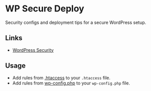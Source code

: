 # WP Secure Deploy

Security configs and deployment tips for a secure WordPress setup.

## Links

- [WordPress Security](https://developer.wordpress.org/advanced-administration/security/hardening/)

## Usage

- Add rules from [.htaccess](.htaccess) to your `.htaccess` file.
- Add rules from [wp-config.php](wp-config.php) to your `wp-config.php` file.
